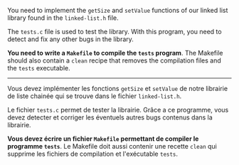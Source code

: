You need to implement the `getSize` and `setValue` functions of our linked list library found in the `linked-list.h` file.

The `tests.c` file is used to test the library. With this program, you need to detect and fix any other bugs in the library.

**You need to write a `Makefile` to compile the `tests` program**. The Makefile should also contain a `clean` recipe that removes the compilation files and the `tests` executable.

---

Vous devez implémenter les fonctions `getSize` et  `setValue` de notre librairie de liste chainée qui se trouve dans le fichier `linked-list.h`.

Le fichier `tests.c` permet de tester la librairie. Grâce a ce programme, vous devez detecter et corriger les éventuels autres bugs contenus dans la librairie.

**Vous devez écrire un fichier `Makefile` permettant de compiler le programme `tests`**. Le Makefile doit aussi contenir une recette `clean` qui supprime les fichiers de compilation et l'exécutable `tests`.

